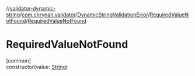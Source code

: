 //[validator-dynamic-string](../../../../index.md)/[com.chrynan.validator](../../index.md)/[DynamicStringValidationError](../index.md)/[RequiredValueNotFound](index.md)/[RequiredValueNotFound](-required-value-not-found.md)

# RequiredValueNotFound

[common]\
constructor(value: [String](https://kotlinlang.org/api/latest/jvm/stdlib/kotlin/-string/index.html))
